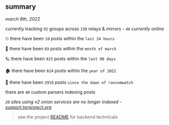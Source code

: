 
## summary
_march 8th, 2022_

currently tracking `92` groups across `130` relays & mirrors - _`46` currently online_

⏲ there have been `10` posts within the `last 24 hours`

🦈 there have been `69` posts within the `month of march`

🪐 there have been `925` posts within the `last 90 days`

🏚 there have been `624` posts within the `year of 2022`

🦕 there have been `2910` posts `since the dawn of ransomwatch`

there are `48` custom parsers indexing posts

_`20` sites using v2 onion services are no longer indexed - [support.torproject.org](https://support.torproject.org/onionservices/v2-deprecation/)_

> see the project [README](https://github.com/thetanz/ransomwatch#ransomwatch--) for backend technicals
